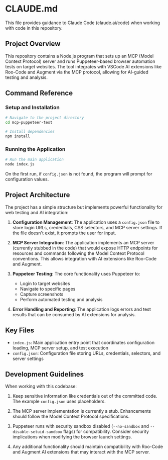# CLAUDE.md

This file provides guidance to Claude Code (claude.ai/code) when working with code in this repository.

## Project Overview

This repository contains a Node.js program that sets up an MCP (Model Context Protocol) server and runs Puppeteer-based browser automation tests on target websites. The tool integrates with VSCode AI extensions like Roo-Code and Augment via the MCP protocol, allowing for AI-guided testing and analysis.

## Command Reference

### Setup and Installation

```bash
# Navigate to the project directory
cd mcp-puppeteer-test

# Install dependencies
npm install
```

### Running the Application

```bash
# Run the main application
node index.js
```

On the first run, if `config.json` is not found, the program will prompt for configuration values.

## Project Architecture

The project has a simple structure but implements powerful functionality for web testing and AI integration:

1. **Configuration Management**: The application uses a `config.json` file to store login URLs, credentials, CSS selectors, and MCP server settings. If the file doesn't exist, it prompts the user for input.

2. **MCP Server Integration**: The application implements an MCP server (currently stubbed in the code) that would expose HTTP endpoints for resources and commands following the Model Context Protocol conventions. This allows integration with AI extensions like Roo-Code and Augment.

3. **Puppeteer Testing**: The core functionality uses Puppeteer to:
   - Login to target websites
   - Navigate to specific pages
   - Capture screenshots
   - Perform automated testing and analysis
   
4. **Error Handling and Reporting**: The application logs errors and test results that can be consumed by AI extensions for analysis.

## Key Files

- `index.js`: Main application entry point that coordinates configuration loading, MCP server setup, and test execution
- `config.json`: Configuration file storing URLs, credentials, selectors, and server settings

## Development Guidelines

When working with this codebase:

1. Keep sensitive information like credentials out of the committed code. The example `config.json` uses placeholders.

2. The MCP server implementation is currently a stub. Enhancements should follow the Model Context Protocol specifications.

3. Puppeteer runs with security sandbox disabled (`--no-sandbox` and `--disable-setuid-sandbox` flags) for compatibility. Consider security implications when modifying the browser launch settings.

4. Any additional functionality should maintain compatibility with Roo-Code and Augment AI extensions that may interact with the MCP server.
